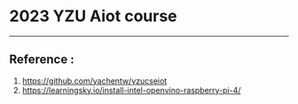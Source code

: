 # 2023 YZU Aiot course
---
## Reference :
  1. https://github.com/yachentw/yzucseiot
  2. https://learningsky.io/install-intel-openvino-raspberry-pi-4/
